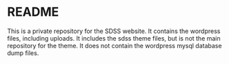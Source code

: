 # README #

This is a private repository for the SDSS website. 
It contains the wordpress files, including uploads. 
It includes the sdss theme files, but is not the main repository for the theme.
It does not contain the wordpress mysql database dump files.